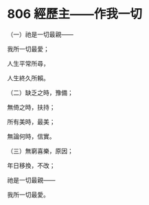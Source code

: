 # 806 經歷主——作我一切

（一）祂是一切最親——

我所一切最愛；

人生平常所尋，

人生終久所賴。

（二）缺乏之時，豫備；

無倚之時，扶持；

所有美時，最美；

無論何時，信實。

（三）無窮喜樂，原因；

年日移換，不改；

祂是一切最親——

我所一切最愛。

